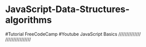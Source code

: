 # JavaScript-Data-Structures-algorithms

#Tutorial FreeCodeCamp
#Youtube JavaScript Basics
//////////////
////////////////
